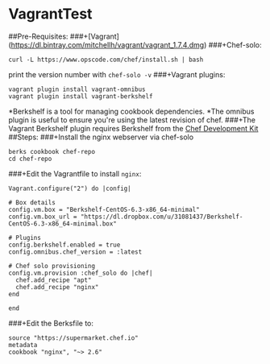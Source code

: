 # VagrantTest
##Pre-Requisites:
###+[Vagrant] (https://dl.bintray.com/mitchellh/vagrant/vagrant_1.7.4.dmg)
###+Chef-solo:
  ```
  curl -L https://www.opscode.com/chef/install.sh | bash
  ```
  print the version number with `chef-solo -v` 
###+Vagrant plugins:
  ```
  vagrant plugin install vagrant-omnibus
  vagrant plugin install vagrant-berkshelf
  ```
  
  *Berkshelf is a tool for managing cookbook dependencies. 
  *The omnibus plugin is useful to ensure you're using the latest revision of chef. 
###+The Vagrant Berkshelf plugin requires Berkshelf from the [Chef Development Kit](https://downloads.getchef.com/chef-dk)
##Steps:
###+Install the nginx webserver via chef-solo
  ```
  berks cookbook chef-repo
  cd chef-repo
  ```
###+Edit the Vagrantfile to install `nginx`:
  ```
  Vagrant.configure("2") do |config|

  # Box details
  config.vm.box = "Berkshelf-CentOS-6.3-x86_64-minimal"
  config.vm.box_url = "https://dl.dropbox.com/u/31081437/Berkshelf-CentOS-6.3-x86_64-minimal.box"

  # Plugins
  config.berkshelf.enabled = true
  config.omnibus.chef_version = :latest

  # Chef solo provisioning
  config.vm.provision :chef_solo do |chef|
    chef.add_recipe "apt"
    chef.add_recipe "nginx"
  end

  end
  ```
###+Edit the Berksfile to:
  ```
  source "https://supermarket.chef.io"
  metadata
  cookbook "nginx", "~> 2.6"
  ```
